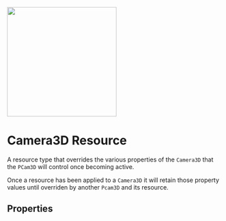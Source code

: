 <img src="/assets/icons/feature-camera-3d-resource.svg" height="256" width="256"/>

# Camera3D Resource

A resource type that overrides the various properties of the `Camera3D` that the `PCam3D` will control once becoming active.

Once a resource has been applied to a `Camera3D` it will retain those property values until overriden by another `Pcam3D` and its resource.


## Properties

<Property propertyName="cull_mask" propertyType="int" propertyDefault="1048575">
<template v-slot:propertyDescription>

Overrides the `cull_mask` property of the `Camera3D` once becoming active.

A simplified helper setter method can be found in the example code below.

</template>
<template v-slot:setMethod>

`void` set_cull_mask(`int` cull_mask_layer)

`void` set_cull_mask_value(`int` layer_number, `bool` value)

</template>
<template v-slot:setExample>

::: details Example
```gdscript
# Use this to assign a specific layer value.
# Fairly complex to use, so the function below this is recommended.
pcam.set_cull_mask(1048575)

# Use this helper method to enable or disable a specific layer.
pcam.set_cull_mask_value(2, false)
```
:::

</template>
<template v-slot:getMethod>

`int` get_cull_mask()

</template>
<template v-slot:getExample>

::: details Example
```gdscript
pcam.get_cull_mask()
```
:::

</template>
</Property>




<Property propertyName="h_offset" propertyType="float" propertyDefault="0">
<template v-slot:propertyDescription>

Overrides the `h_offset` property of the `Camera3D` once becoming active.

</template>
<template v-slot:setMethod>

`void` set_h_offset(`float` offset)

</template>
<template v-slot:setExample>

::: details Example
```gdscript
pcam.set_h_offset(4.2)
```
:::

</template>
<template v-slot:getMethod>

`float` get_h_offset()

</template>
<template v-slot:getExample>

::: details Example
```gdscript
pcam.get_h_offset()
```
:::

</template>
</Property>




<Property propertyName="v_offset" propertyType="float" propertyDefault="0">
<template v-slot:propertyDescription>

Overrides the `v_offset` property of the `Camera3D` once becoming active.

</template>
<template v-slot:setMethod>

`void` v_offset(`float` offset)

</template>
<template v-slot:setExample>

::: details Example
```gdscript
pcam.set_v_offset(4.2)
```
:::

</template>
<template v-slot:getMethod>

`float` get_v_offset()

</template>
<template v-slot:getExample>

::: details Example
```gdscript
pcam.get_camera_v_offset()
```
:::

</template>
</Property>




<Property propertyName="projection" propertyType="int" propertyDefault="0">
<template v-slot:propertyDescription>

Overrides the `projection` property of the `Camera3D` once becoming active.

| Projection Type Name | Value |
|----------------------|-------|
| PERSPECTIVE          | 0     |
| ORTHOGONAL           | 1     |
| FRUSTUM              | 2     |


</template>
<template v-slot:setMethod>

`void` set_projection(`int` projection_type)

</template>
<template v-slot:setExample>

::: details Example
```gdscript
pcam.set_projection(1)

# Instead of applying an int directly,
# it's also possible to supply an enum value like so:
pcam.set_projection(Camera3DResource.ProjectionType.ORTHOGONAL)
```
:::

</template>
<template v-slot:getMethod>

`int` get_projection()

</template>
<template v-slot:getExample>

::: details Example
```gdscript
pcam.get_projection()
```
:::

</template>
</Property>




<Property propertyName="fov" propertyType="float" propertyDefault="75">
<template v-slot:propertyDescription>

Overrides the `fov` (Field of View) property of the `Camera3D` once becoming active.

:::info Note

This property is only available when [projection](#projection) is set to `Perspective`.

:::

</template>
<template v-slot:setMethod>

`void` set_fov(`float` fov)

</template>
<template v-slot:setExample>

::: details Example
```gdscript
pcam.set_fov(4.2)
```
:::

</template>
<template v-slot:getMethod>

`float` get_fov()

</template>
<template v-slot:getExample>

::: details Example
```gdscript
pcam.get_fov()
```
:::

</template>
</Property>




<Property propertyName="size" propertyType="size" propertyDefault="75">
<template v-slot:propertyDescription>

Overrides the `size` property of the `Camera3D` once becoming active.

:::info Note 

This property is only available when [projection](#projection) is set to either `Orthogonal` or `Frustum`. 

:::

</template>
<template v-slot:setMethod>

`void` set_size(`float` fov)

</template>
<template v-slot:setExample>

::: details Example
```gdscript
pcam.set_size(4.2)
```
:::

</template>
<template v-slot:getMethod>

`float` get_size()

</template>
<template v-slot:getExample>

::: details Example
```gdscript
pcam.get_size()
```
:::

</template>
</Property>




<Property propertyName="frustum_offset" propertyType="size" propertyDefault="75">
<template v-slot:propertyDescription>

Overrides the `frustum_offset` property of the `Camera3D` once becoming active.

:::info Note 

This property is only available when [projection](#projection) is set to `Frustum`. 

:::

</template>
<template v-slot:setMethod>

`void` set_frustum_offset(`Vector2` frustum_offset)

</template>
<template v-slot:setExample>

::: details Example
```gdscript
pcam.set_frustum_offset(Vector2(4.2, 4.2))
```
:::

</template>
<template v-slot:getMethod>

`Vector2` get_frustum_offset()

</template>
<template v-slot:getExample>

::: details Example
```gdscript
pcam.get_frustum_offset()
```
:::

</template>
</Property>




<Property propertyName="near" propertyType="float" propertyDefault="0.05">
<template v-slot:propertyDescription>

Overrides the `near` property of the `Camera3D` once becoming active.

</template>
<template v-slot:setMethod>

`void` set_near(`float` near)

</template>
<template v-slot:setExample>

::: details Example
```gdscript
pcam.set_near(4.2)
```
:::

</template>
<template v-slot:getMethod>

`float` get_near()

</template>
<template v-slot:getExample>

::: details Example
```gdscript
pcam.get_near()
```
:::

</template>
</Property>




<Property propertyName="far" propertyType="float" propertyDefault="4000">
<template v-slot:propertyDescription>

Overrides the `far` property of the `Camera3D` once becoming active.

</template>
<template v-slot:setMethod>

`void` set_far(`float` far)

</template>
<template v-slot:setExample>

::: details Example
```gdscript
pcam.set_far(4200)
```
:::

</template>
<template v-slot:getMethod>

`float` get_far()

</template>
<template v-slot:getExample>

::: details Example
```gdscript
pcam.get_far()
```
:::

</template>
</Property>